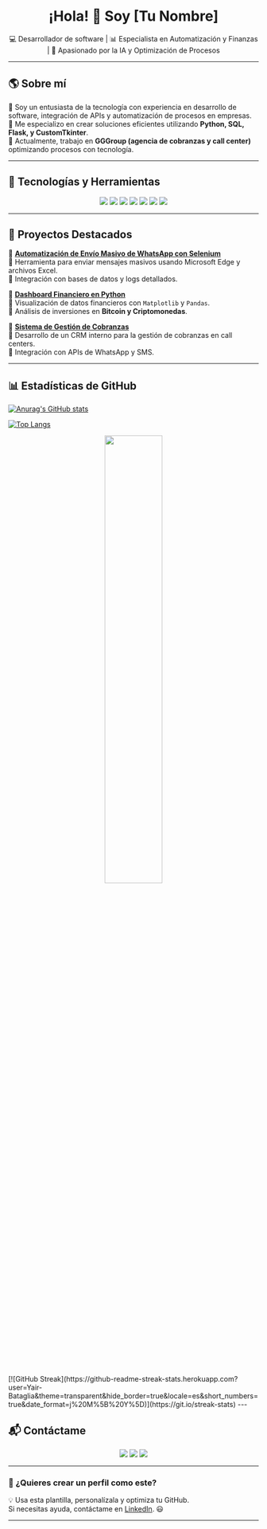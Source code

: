 <h1 align="center">¡Hola! 👋 Soy [Tu Nombre]</h1>

<p align="center">
  💻 Desarrollador de software | 📊 Especialista en Automatización y Finanzas | 🚀 Apasionado por la IA y Optimización de Procesos
</p>

---

## 🌎 **Sobre mí**
🔹 Soy un entusiasta de la tecnología con experiencia en desarrollo de software, integración de APIs y automatización de procesos en empresas.  
🔹 Me especializo en crear soluciones eficientes utilizando **Python, SQL, Flask, y CustomTkinter**.  
🔹 Actualmente, trabajo en **GGGroup (agencia de cobranzas y call center)** optimizando procesos con tecnología.  

---

## 🚀 **Tecnologías y Herramientas**
<p align="center">
  <img src="https://img.shields.io/badge/Python-3776AB?style=for-the-badge&logo=python&logoColor=white" />
  <img src="https://img.shields.io/badge/Flask-000000?style=for-the-badge&logo=flask&logoColor=white" />
  <img src="https://img.shields.io/badge/SQL-4479A1?style=for-the-badge&logo=mysql&logoColor=white" />
  <img src="https://img.shields.io/badge/CustomTkinter-0078D4?style=for-the-badge&logo=python&logoColor=white" />
  <img src="https://img.shields.io/badge/Selenium-43B02A?style=for-the-badge&logo=selenium&logoColor=white" />
  <img src="https://img.shields.io/badge/JavaScript-F7DF1E?style=for-the-badge&logo=javascript&logoColor=black" />
  <img src="https://img.shields.io/badge/Excel%20Automation-217346?style=for-the-badge&logo=microsoft-excel&logoColor=white" />
</p>

---

## 📌 **Proyectos Destacados**
📌 **[Automatización de Envío Masivo de WhatsApp con Selenium](https://github.com/tuusuario/whatsapp-mass-messaging)**  
🔹 Herramienta para enviar mensajes masivos usando Microsoft Edge y archivos Excel.  
🔹 Integración con bases de datos y logs detallados.  

📌 **[Dashboard Financiero en Python](https://github.com/tuusuario/dashboard-financiero)**  
🔹 Visualización de datos financieros con `Matplotlib` y `Pandas`.  
🔹 Análisis de inversiones en **Bitcoin y Criptomonedas**.  

📌 **[Sistema de Gestión de Cobranzas](https://github.com/tuusuario/cobranzas-system)**  
🔹 Desarrollo de un CRM interno para la gestión de cobranzas en call centers.  
🔹 Integración con APIs de WhatsApp y SMS.  

---

## 📊 **Estadísticas de GitHub**

[![Anurag's GitHub stats](https://github-readme-stats.vercel.app/api?username=Yair-Bataglia&show_icons=true&theme=date_night)](https://github.com/anuraghazra/github-readme-stats)

[![Top Langs](https://github-readme-stats.vercel.app/api/top-langs/?username=Yair-Bataglia&layout=compact&theme=date_night)](https://github.com/anuraghazra/github-readme-stats)
<p align="center">
  <img src="https://github-readme-stats.vercel.app/api/top-langs/?username=Yair_Bataglia&layout=compact&theme=dark" width="48%" />
</p>
[![GitHub Streak](https://github-readme-streak-stats.herokuapp.com?user=Yair-Bataglia&theme=transparent&hide_border=true&locale=es&short_numbers=true&date_format=j%20M%5B%20Y%5D)](https://git.io/streak-stats)
---

## 📬 **Contáctame**
<p align="center">
  <a href="https://linkedin.com/in/TU_LINKEDIN"><img src="https://img.shields.io/badge/LinkedIn-0077B5?style=for-the-badge&logo=linkedin&logoColor=white"/></a>
  <a href="mailto:tuemail@ejemplo.com"><img src="https://img.shields.io/badge/Email-D14836?style=for-the-badge&logo=gmail&logoColor=white"/></a>
  <a href="https://t.me/TU_TELEGRAM"><img src="https://img.shields.io/badge/Telegram-2CA5E0?style=for-the-badge&logo=telegram&logoColor=white"/></a>
</p>

---

### 🚀 **¿Quieres crear un perfil como este?**
💡 Usa esta plantilla, personalízala y optimiza tu GitHub.  
Si necesitas ayuda, contáctame en [LinkedIn](https://linkedin.com/in/TU_LINKEDIN). 😃  

---

